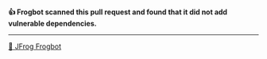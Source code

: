 **👍 Frogbot scanned this pull request and found that it did not add vulnerable dependencies.**


---
[🐸 JFrog Frogbot](https://github.com/jfrog/frogbot#readme)